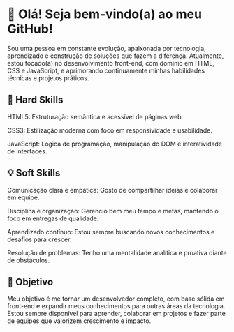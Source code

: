 # 👋 Olá! Seja bem-vindo(a) ao meu GitHub!
Sou uma pessoa em constante evolução, apaixonada por tecnologia, aprendizado e construção de soluções que fazem a diferença. Atualmente, estou focado(a) no desenvolvimento front-end, com domínio em HTML, CSS e JavaScript, e aprimorando continuamente minhas habilidades técnicas e projetos práticos.

## 🧠 Hard Skills
HTML5: Estruturação semântica e acessível de páginas web.

CSS3: Estilização moderna com foco em responsividade e usabilidade.

JavaScript: Lógica de programação, manipulação do DOM e interatividade de interfaces.

## 💡 Soft Skills
Comunicação clara e empática: Gosto de compartilhar ideias e colaborar em equipe.

Disciplina e organização: Gerencio bem meu tempo e metas, mantendo o foco em entregas de qualidade.

Aprendizado contínuo: Estou sempre buscando novos conhecimentos e desafios para crescer.

Resolução de problemas: Tenho uma mentalidade analítica e proativa diante de obstáculos.

## 🚀 Objetivo
Meu objetivo é me tornar um desenvolvedor completo, com base sólida em front-end e expandir meus conhecimentos para outras áreas da tecnologia. Estou sempre disponível para aprender, colaborar em projetos e fazer parte de equipes que valorizem crescimento e impacto.

